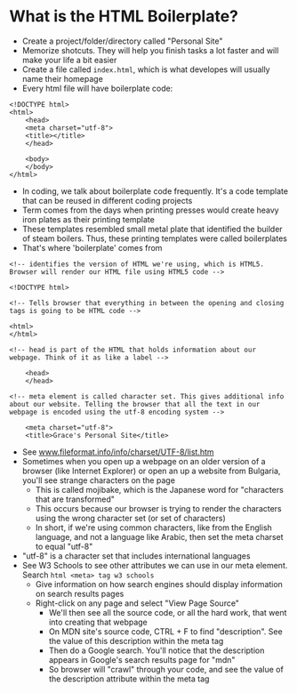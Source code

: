 # What is the HTML Boilerplate?
- Create a project/folder/directory called "Personal Site"
- Memorize shotcuts. They will help you finish tasks a lot faster and will make your life a bit easier
- Create a file called `index.html`, which is what developes will usually name their homepage
- Every html file will have boilerplate code:
```
<!DOCTYPE html>
<html>
    <head>
    <meta charset="utf-8">
    <title></title>
    </head>

    <body>
    </body>
</html>
```
- In coding, we talk about boilerplate code frequently. It's a code template that can be reused in different coding projects
- Term comes from the days when printing presses would create heavy iron plates as their printing template
- These templates resembled small metal plate that identified the builder of steam boilers. Thus, these printing templates were called boilerplates
- That's where 'boilerplate' comes from

```
<!-- identifies the version of HTML we're using, which is HTML5. Browser will render our HTML file using HTML5 code -->

<!DOCTYPE html>
```

```
<!-- Tells browser that everything in between the opening and closing tags is going to be HTML code -->

<html>
</html>
```

```
<!-- head is part of the HTML that holds information about our webpage. Think of it as like a label -->

    <head>
    </head>
```

```
<!-- meta element is called character set. This gives additional info about our website. Telling the browser that all the text in our webpage is encoded using the utf-8 encoding system -->

    <meta charset="utf-8">
    <title>Grace's Personal Site</title>
```
- See www.fileformat.info/info/charset/UTF-8/list.htm
- Sometimes when you open up a webpage on an older version of a browser (like Internet Explorer) or open an up a website from Bulgaria, you'll see strange characters on the page
    - This is called mojibake, which is the Japanese word for "characters that are transformed"
    - This occurs because our browser is trying to render the characters using the wrong character set (or set of characters)
    - In short, if we're using common characters, like from the English language, and not a language like Arabic, then set the meta charset to equal "utf-8"
- "utf-8" is a character set that includes international languages
- See W3 Schools to see other attributes we can use in our meta element. Search `html <meta> tag w3 schools`
    - Give information on how search engines should display information on search results pages
    - Right-click on any page and select "View Page Source"
        - We'll then see all the source code, or all the hard work, that went into creating that webpage
        - On MDN site's source code, CTRL + F to find "description". See the value of this description within the meta tag
        - Then do a Google search. You'll notice that the description appears in Google's search results page for "mdn"
        - So browser will "crawl" through your code, and see the value of the description attribute within the meta tag
